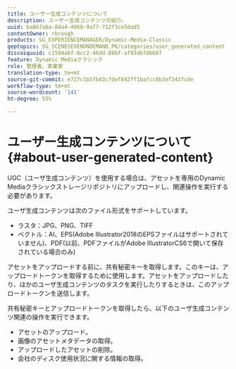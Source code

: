```yaml
---
title: ユーザー生成コンテンツについて
description: ユーザー生成コンテンツの紹介。
uuid: ba867a6a-84a4-4968-9a77-712f3ce5dad5
contentOwner: rbrough
products: SG_EXPERIENCEMANAGER/Dynamic-Media-Classic
geptopics: SG_SCENESEVENONDEMAND_PK/categories/user_generated_content
discoiquuid: c1594abf-8cc2-46dd-88bf-af93db7db607
feature: Dynamic Mediaクラシック
role: 管理者、実業家
translation-type: tm+mt
source-git-commit: e727c1b5fb43c7def842ff1bafcc8b3ef3437cde
workflow-type: tm+mt
source-wordcount: '141'
ht-degree: 55%

---
```



# ユーザー生成コンテンツについて{#about-user-generated-content}

UGC（ユーザ生成コンテンツ）を使用する場合は、アセットを専用のDynamic Mediaクラシックストレージリポジトリにアップロードし、関連操作を実行する必要があります。

ユーザ生成コンテンツは次のファイル形式をサポートしています。

* ラスタ：JPG、PNG、TIFF
* ベクトル：AI、EPS(Adobe Illustrator2018のEPSファイルはサポートされていません)、PDF(以前、PDFファイルがAdobe IllustratorCS6で開いて保存されている場合のみ)

アセットをアップロードする前に、共有秘密キーを取得します。このキーは、アップロードトークンを取得するために使用します。アセットをアップロードしたり、ほかのユーザ生成コンテンツのタスクを実行したりするときは、このアップロードトークンを送信します。

共有秘密キーとアップロードトークンを取得したら、以下のユーザ生成コンテンツ関連の操作を実行できます。

* アセットのアップロード。
* 画像のアセットメタデータの取得。
* アップロードしたアセットの削除。
* 会社のディスク使用状況に関する情報の取得。

